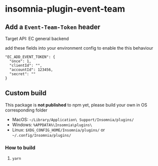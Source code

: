 # insomnia-plugin-event-team

## Add a `Event-Team-Token` header

Target API: EC general backend

add these fields into your environment config to enable the this behaviour

```json5
"EC_ADD_EVENT_TOKEN": {
  "once": 1,
  "clientId": "",
  "accountId": 123456,
  "secret": ""
}
```

## Custom build

This package is **not published** to npm yet, please build your own in OS corresponding folder

- MacOS: `~/Library/Application\ Support/Insomnia/plugins/`
- Windows: `%APPDATA%\Insomnia\plugins\`
- Linux: `$XDG_CONFIG_HOME/Insomnia/plugins/` or `~/.config/Insomnia/plugins/`

### How to build

1. `yarn`

